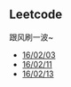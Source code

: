 ## Leetcode

跟风刷一波~

- [16/02/03](160203/note.md)
- [16/02/11](150211/note.md)
- [16/02/13](150213/note.md)
